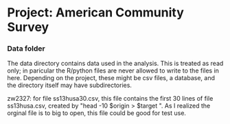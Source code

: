 # Project: American Community Survey
### Data folder

The data directory contains data used in the analysis. This is treated as read only; in paricular the R/python files are never allowed to write to the files in here. Depending on the project, these might be csv files, a database, and the directory itself may have subdirectories.

zw2327: for file ss13husa30.csv, this file contains the first 30 lines of file ss13husa.csv, created by "head -10 $origin  > $target ". As I realized the orginal file is to big to open, this file could be good for test use.

